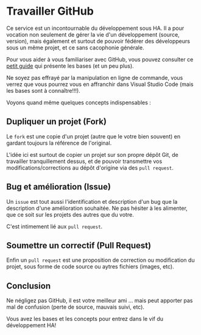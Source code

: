 # Travailler GitHub

Ce service est un incontournable du développement sous HA. Il a pour vocation non seulement de gérer la vie d'un développement (source, version), mais également et surtout de pouvoir fédérer des développeurs sous un même projet, et ce sans cacophonie générale.

Pour vous aider à vous familiariser avec GitHub, vous pouvez consulter ce [petit guide](https://rogerdudler.github.io/git-guide/index.fr.html) qui présente les bases (et un peu plus).

Ne soyez pas effrayé par la manipulation en ligne de commande, vous verrez que vous pourrez vous en affranchir dans Visual Studio Code (mais les bases sont à connaître!!!).

Voyons quand même quelques concepts indispensables :

## Dupliquer un projet (Fork)

Le `fork` est une copie d'un projet (autre que le votre bien souvent) en gardant toujours la référence de l'original.

L'idée ici est surtout de copier un projet sur son propre dépôt Git, de travailler tranquillement dessus, et de pouvoir transmettre vos modifications/corrections au dépôt d'origine via des `pull request`.

## Bug et amélioration (Issue)

Un `issue` est tout aussi l'identification et description d'un bug que la description d'une amélioration souhaitée. Ne pas hésiter à les alimenter, que ce soit sur les projets des autres que du votre.

C'est intimement lié aux `pull request`.

## Soumettre un correctif (Pull Request)

Enfin un `pull request` est une proposition de correction ou modification du projet, sous forme de code source ou aytres fichiers (images, etc).

## Conclusion

Ne négligez pas GitHub, il est votre meilleur ami ... mais peut apporter pas mal de confusion (perte de source, mauvais suivi, etc).

Vous avez les bases et les concepts pour entrez dans le vif du développement HA!
